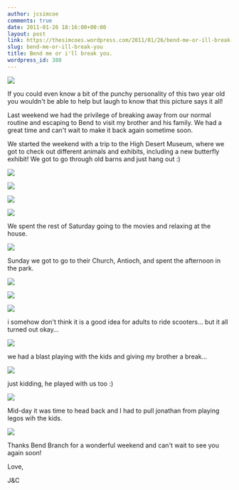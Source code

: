 ```yaml
---
author: jcsimcoe
comments: true
date: 2011-01-26 18:16:00+00:00
layout: post
link: https://thesimcoes.wordpress.com/2011/01/26/bend-me-or-ill-break-you/
slug: bend-me-or-ill-break-you
title: Bend me or i'll break you.
wordpress_id: 388
---
```


![](/public/assets/tumblr_lfn69il13q1qb8l8q.jpg)




If you could even know a bit of the punchy personality of this two year old you wouldn't be able to help but laugh to know that this picture says it all!




Last weekend we had the privilege of breaking away from our normal routine and escaping to Bend to visit my brother and his family. We had a great time and can't wait to make it back again sometime soon.




We started the weekend with a trip to the High Desert Museum, where we got to check out different animals and exhibits, including a new butterfly exhibit! We got to go through old barns and just hang out :)




![](/public/assets/tumblr_lfn6g24wtk1qb8l8q.jpg)




![](/public/assets/tumblr_lfn6gg6EWw1qb8l8q.jpg)




![](/public/assets/tumblr_lfn6h3mUAh1qb8l8q.jpg)




![](/public/assets/tumblr_lfn6hdH7zg1qb8l8q.jpg)




We spent the rest of Saturday going to the movies and relaxing at the house.




![](/public/assets/tumblr_lfn6i4LvlB1qb8l8q.jpg)




Sunday we got to go to their Church, Antioch, and spent the afternoon in the park.




![](/public/assets/tumblr_lfn6jizok81qb8l8q.jpg)




![](/public/assets/tumblr_lfn6jy4Bdr1qb8l8q.jpg)




![](/public/assets/tumblr_lfn6kpho2q1qb8l8q.jpg)




i somehow don't think it is a good idea for adults to ride scooters… but it all turned out okay…




![](/public/assets/tumblr_lfn6lg7Xy11qb8l8q.jpg)




we had a blast playing with the kids and giving my brother a break…




![](/public/assets/tumblr_lfn6mueRuc1qb8l8q.jpg)




just kidding, he played with us too :)




![](/public/assets/tumblr_lfn6otLgOL1qb8l8q.jpg)




Mid-day it was time to head back and I had to pull jonathan from playing legos wih the kids.




![](/public/assets/tumblr_lfn6vrPaSj1qb8l8q.jpg)




Thanks Bend Branch for a wonderful weekend and can't wait to see you again soon!




Love,




J&C
